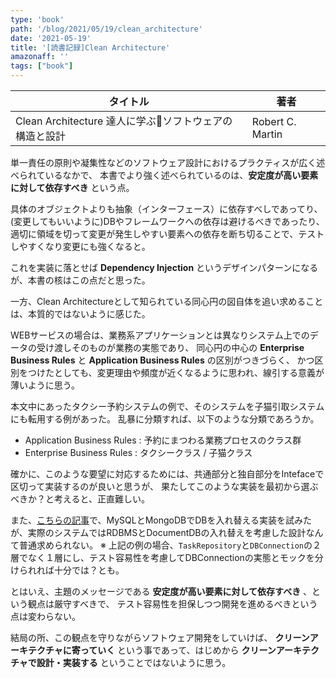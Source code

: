 ```yaml
---
type: 'book'
path: '/blog/2021/05/19/clean_architecture'
date: '2021-05-19'
title: '[読書記録]Clean Architecture'
amazonaff: ''
tags: ["book"]
---
```


|タイトル| 著者 | 
|-----|-------|
|Clean Architecture 達人に学ぶソフトウェアの構造と設計 | Robert C. Martin | 


単一責任の原則や凝集性などのソフトウェア設計におけるプラクティスが広く述べられているなかで、
本書でより強く述べられているのは、__安定度が高い要素に対して依存すべき__ という点。

具体のオブジェクトよりも抽象（インターフェース）に依存すべしであってり、(変更してもいいように)DBやフレームワークへの依存は避けるべきであったり、
適切に領域を切って変更が発生しやすい要素への依存を断ち切ることで、テストしやすくなり変更にも強くなると。

これを実装に落とせば __Dependency Injection__ というデザインパターンになるが、本書の核はこの点だと思った。


一方、Clean Architectureとして知られている同心円の図自体を追い求めることは、本質的ではないように感じた。

WEBサービスの場合は、業務系アプリケーションとは異なりシステム上でのデータの受け渡しそのものが業務の実態であり、
同心円の中心の __Enterprise Business Rules__ と __Application Business Rules__ の区別がつきづらく、
かつ区別をつけたとしても、変更理由や頻度が近くなるように思われ、線引する意義が薄いように思う。

本文中にあったタクシー予約システムの例で、そのシステムを子猫引取システムにも転用する例があった。
乱暴に分類すれば、以下のような分類であろうか。

- Application Business Rules : 予約にまつわる業務プロセスのクラス群
- Enterprise Business Rules : タクシークラス / 子猫クラス

確かに、このような要望に対応するためには、共通部分と独自部分をIntefaceで区切って実装するのが良いと思うが、
果たしてこのような実装を最初から選ぶべきか？と考えると、正直難しい。

また、[こちらの記事](/blog/2021/05/16/try_clean_architecture)で、MySQLとMongoDBでDBを入れ替える実装を試みたが、実際のシステムではRDBMSとDocumentDBの入れ替えを考慮した設計なんて普通求められない。
※ 上記の例の場合、`TaskRepository`と`DBConnection`の２層でなく１層にし、テスト容易性を考慮してDBConnectionの実態とモックを分けられれば十分では？とも。


とはいえ、主題のメッセージである __安定度が高い要素に対して依存すべき__ 、という観点は厳守すべきで、
テスト容易性を担保しつつ開発を進めるべきという点は変わらない。

結局の所、この観点を守りながらソフトウェア開発をしていけば、 __クリーンアーキテクチャに寄っていく__ という事であって、はじめから __クリーンアーキテクチャで設計・実装する__ ということではないように思う。

